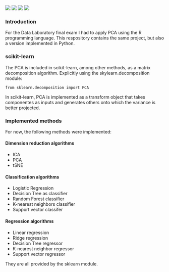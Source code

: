 <div>
  <img src="https://img.shields.io/github/last-commit/nahuelmol/datos_final"/>
  <img src="https://img.shields.io/github/languages/code-size/nahuelmol/datos_final"/>
  <img src="https://img.shields.io/github/languages/top/nahuelmol/datos_final"/>
  <img src="https://img.shields.io/github/languages/count/nahuelmol/datos_final"/>
</div>

### Introduction

For the Data Laboratory final exam I had to apply PCA using the R programming language.
This respository contains the same project, but also a version implemented in Python.

### scikit-learn
The PCA is included in scikit-learn, among other methods, as a matrix decomposition algorithm. Explicitly using the skylearn.decomposition module:

```
from sklearn.decomposition import PCA
```

In scikit-learn, PCA is implemented as a transform object that takes componentes as inputs and generates others onto which the variance is better projected.

### Implemented methods

For now, the following methods were implemented:

#### Dimension reduction algorithms
* ICA
* PCA
* tSNE

#### Classification algorithms
* Logistic Regression
* Decision Tree as classifier
* Random Forest classifier
* K-nearest neighbors classifier
* Support vector classifer

#### Regression algorithms
* Linear regression
* Ridge regression
* Decision Tree regressor
* K-nearest neighbor regressor
* Support vector regressor

They are all provided by the sklearn module.
